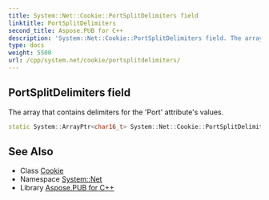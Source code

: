 ```yaml
---
title: System::Net::Cookie::PortSplitDelimiters field
linktitle: PortSplitDelimiters
second_title: Aspose.PUB for C++
description: 'System::Net::Cookie::PortSplitDelimiters field. The array that contains delimiters for the ''Port'' attribute''s values in C++.'
type: docs
weight: 5500
url: /cpp/system.net/cookie/portsplitdelimiters/
---
```

## PortSplitDelimiters field


The array that contains delimiters for the 'Port' attribute's values.

```cpp
static System::ArrayPtr<char16_t> System::Net::Cookie::PortSplitDelimiters
```

## See Also

* Class [Cookie](../)
* Namespace [System::Net](../../)
* Library [Aspose.PUB for C++](../../../)
